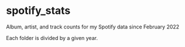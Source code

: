 # spotify_stats
Album, artist, and track counts for my Spotify data since February 2022

Each folder is divided by a given year.
